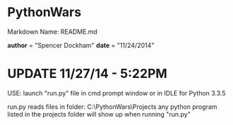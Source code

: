 PythonWars
==========
Markdown
Name: README.md

__author__ = "Spencer Dockham"
__date__ = "11/24/2014"

# UPDATE 11/27/14 - 5:22PM

USE: launch "run.py" file in cmd prompt window or in IDLE for Python 3.3.5

run.py reads files in folder: C:\\PythonWars\\Projects
any python program listed in the projects folder will
show up when running "run.py"
